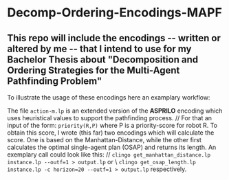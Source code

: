 # Decomp-Ordering-Encodings-MAPF
This repo will include the encodings -- written or altered by me -- that I intend to use for my Bachelor Thesis about "Decomposition and Ordering Strategies for the Multi-Agent Pathfinding Problem" 
---

To illustrate the usage of these encodings here an examplary workflow:

  The file ```action-m.lp``` is an extended version of the **ASPRILO** encoding which uses heuristical values to support the pathfinding process. //
  For that an input of the form: ```priority(R,P)``` where P is a priority-score for robot R. To obtain this score, I wrote (this far) two encodings which will calculate the score. One is based on the Manhattan-Distance, while the other first calculates the optimal single-agent plan (OSAP) and returns its length. An exemplary call could look like this: //
```clingo get_manhattan_distance.lp instance.lp --outf=1 > output.lp``` or  \\
```clingo get_osap_length.lp instance.lp -c horizon=20 --outf=1 > output.lp``` respectively.
